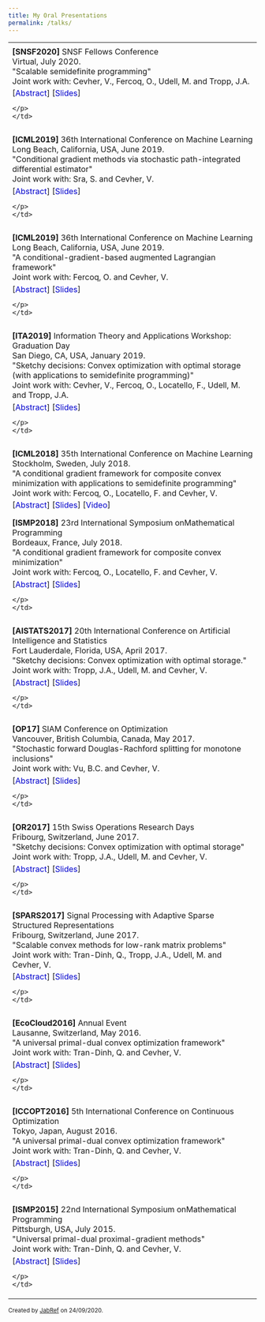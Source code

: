 ```yaml
---
title: My Oral Presentations
permalink: /talks/
---
```



<head>
<title>JabRef references</title>
<meta http-equiv="Content-Type" content="text/html; charset=UTF-8">
<script type="text/javascript">
<!--
// QuickSearch script for JabRef HTML export 
// Version: 3.0
//
// Copyright (c) 2006-2011, Mark Schenk
//
// This software is distributed under a Creative Commons Attribution 3.0 License
// http://creativecommons.org/licenses/by/3.0/
//
// Features:
// - intuitive find-as-you-type searching
//    ~ case insensitive
//    ~ ignore diacritics (optional)
//
// - search with/without Regular Expressions
// - match BibTeX key
//

function loadTableData() {
	// find table and appropriate rows
	searchTable = document.getElementById('qs_table');
	var allRows = searchTable.getElementsByTagName('tbody')[0].getElementsByTagName('tr');

	// split all rows into entryRows and infoRows (e.g. abstract, review, bibtex)
	entryRows = new Array(); infoRows = new Array(); absRows = new Array(); revRows = new Array();

	// get data from each row
	entryRowsData = new Array(); absRowsData = new Array(); revRowsData = new Array(); 
	
	BibTeXKeys = new Array();
	
	for (var i=0, k=0, j=0; i<allRows.length;i++) {
		if (allRows[i].className.match(/entry/)) {
			entryRows[j] = allRows[i];
			entryRowsData[j] = stripDiacritics(getTextContent(allRows[i]));
			allRows[i].id ? BibTeXKeys[j] = allRows[i].id : allRows[i].id = 'autokey_'+j;
			j ++;
		} else {
			infoRows[k++] = allRows[i];
			// check for abstract/review
			if (allRows[i].className.match(/abstract/)) {
				absRows.push(allRows[i]);
				absRowsData[j-1] = stripDiacritics(getTextContent(allRows[i]));
			} else if (allRows[i].className.match(/review/)) {
				revRows.push(allRows[i]);
				revRowsData[j-1] = stripDiacritics(getTextContent(allRows[i]));
			}
		}
	}
	//number of entries and rows
	numEntries = entryRows.length;
	numInfo = infoRows.length;
	numAbs = absRows.length;
	numRev = revRows.length;
}


// Strip Diacritics from text
// http://stackoverflow.com/questions/990904/javascript-remove-accents-in-strings

// String containing replacement characters for stripping accents 
var stripstring = 
    'AAAAAAACEEEEIIII'+
    'DNOOOOO.OUUUUY..'+
    'aaaaaaaceeeeiiii'+
    'dnooooo.ouuuuy.y'+
    'AaAaAaCcCcCcCcDd'+
    'DdEeEeEeEeEeGgGg'+
    'GgGgHhHhIiIiIiIi'+
    'IiIiJjKkkLlLlLlL'+
    'lJlNnNnNnnNnOoOo'+
    'OoOoRrRrRrSsSsSs'+
    'SsTtTtTtUuUuUuUu'+
    'UuUuWwYyYZzZzZz.';

function stripDiacritics(str){

    if(noSquiggles==false){
        return str;
    }

    var answer='';
    for(var i=0;i<str.length;i++){
        var ch=str[i];
        var chindex=ch.charCodeAt(0)-192;   // Index of character code in the strip string
        if(chindex>=0 && chindex<stripstring.length){
            // Character is within our table, so we can strip the accent...
            var outch=stripstring.charAt(chindex);
            // ...unless it was shown as a '.'
            if(outch!='.')ch=outch;
        }
        answer+=ch;
    }
    return answer;
}

// http://stackoverflow.com/questions/3446170/escape-string-for-use-in-javascript-regex
// NOTE: must escape every \ in the export code because of the JabRef Export...
function escapeRegExp(str) {
  return str.replace(/[-\[\]\/\{\}\(\)\*\+\?\.\\\^\$\|]/g, "\\$&");
}

function toggleInfo(articleid,info) {

	var entry = document.getElementById(articleid);
	var abs = document.getElementById('abs_'+articleid);
	var rev = document.getElementById('rev_'+articleid);
	var bib = document.getElementById('bib_'+articleid);
	
	if (abs && info == 'abstract') {
		abs.className.indexOf('noshow') == -1?abs.className = 'abstract noshow':abs.className = 'abstract show';
	} else if (rev && info == 'review') {
		rev.className.indexOf('noshow') == -1?rev.className = 'review noshow':rev.className = 'review show';
	} else if (bib && info == 'bibtex') {
		bib.className.indexOf('noshow') == -1?bib.className = 'bibtex noshow':bib.className = 'bibtex show';
	} else { 
		return;
	}

	// check if one or the other is available
	var revshow; var absshow; var bibshow;
	(abs && abs.className.indexOf('noshow') == -1)? absshow = true: absshow = false;
	(rev && rev.className.indexOf('noshow') == -1)? revshow = true: revshow = false;	
	(bib && bib.className.indexOf('noshow') == -1)? bibshow = true: bibshow = false;
	
	// highlight original entry
	if(entry) {
		if (revshow || absshow || bibshow) {
		entry.className = 'entry highlight show';
		} else {
		entry.className = 'entry show';
		}
	}
	
	// When there's a combination of abstract/review/bibtex showing, need to add class for correct styling
	if(absshow) {
		(revshow||bibshow)?abs.className = 'abstract nextshow':abs.className = 'abstract';
	} 
	if (revshow) {
		bibshow?rev.className = 'review nextshow': rev.className = 'review';
	}	
	
}

function setStatistics (hits) {
	if(hits < 0) { hits=numEntries; }
	if(stats) { stats.firstChild.data = hits + '/' + numEntries}
}

function getTextContent(node) {
	// Function written by Arve Bersvendsen
	// http://www.virtuelvis.com
	
	if (node.nodeType == 3) {
	return node.nodeValue;
	} // text node
	if (node.nodeType == 1 && node.className != "infolinks") { // element node
	var text = [];
	for (var chld = node.firstChild;chld;chld=chld.nextSibling) {
		text.push(getTextContent(chld));
	}
	return text.join("");
	} return ""; // some other node, won't contain text nodes.
}

function showAll(){
	closeAllInfo();
	for (var i = 0; i < numEntries; i++){ entryRows[i].className = 'entry show'; }
}

function closeAllInfo(){
	for (var i=0; i < numInfo; i++){
		if (infoRows[i].className.indexOf('noshow') ==-1) {
			infoRows[i].className = infoRows[i].className + ' noshow';
		}
	}
}

function clearQS() {
	qsfield.value = '';
	showAll();
}

function redoQS(){
	showAll();
	quickSearch(qsfield);
}


function toggleSettings(){
	var togglebutton = document.getElementById('showsettings');
	var settings = document.getElementById('settings');
	
	if(settings.className == "hidden"){
		settings.className = "show";
		togglebutton.innerText = "close settings";
		togglebutton.textContent = "close settings";
	}else{
		settings.className = "hidden";
		togglebutton.innerText = "settings...";		
		togglebutton.textContent = "settings...";
	}
}

-->
</script>
<style type="text/css">

div#settings ul {margin: 0; padding: 0; }
div#settings li {margin: 0; padding: 0 1em 0 0; display: inline; list-style: none; }
div#settings li + li { border-left: 2px #efefef solid; padding-left: 0.5em;}
div#settings input { margin-bottom: 0px;}

div#settings.hidden {display:none;}

#showsettings { border: 1px grey solid; padding: 0 0.5em; float:right; line-height: 1.6em; text-align: right; }
#showsettings:hover { cursor: pointer; }

table { border: 1px gray none; width: 100%; empty-cells: show; border-spacing: 0em 0.1em; margin: 1em 0em; }
th, td { border: none; padding: 0.5em; vertical-align: top; }

td a { color: MediumBlue; text-decoration: none; }
td a:hover  { text-decoration: underline; }

tr.noshow { display: none;}
tr.highlight td { }
tr.abstract td, tr.review td, tr.bibtex td { background-color: LightYellow; text-align: justify; border-bottom:  2px #2E2E2E solid ; border-top: 1px #2E2E2E dashed; font-size: 11px;}
tr.nextshow td { border-bottom-style: none; }

tr.bibtex pre { width: 100%; overflow: auto; white-space: pre-wrap;}
p.infolinks { margin: 0.3em 0em 0em 0em; padding: 0px; }

@media print {
	p.infolinks, #qs_settings, #quicksearch, t.bibtex { display: none !important; }
	tr { page-break-inside: avoid; }
}
</style>
</head>
<body>

<table id="qs_table" border="1">
<tbody>
<tr id="Talk-SNSF2020" class="entry">
	<td>
	<b>[SNSF2020]</b>
	SNSF Fellows Conference<br>
	Virtual, July 2020.<br>
	"Scalable semidefinite programming"<br>
	Joint work with: 
	Cevher, V., Fercoq, O., Udell, M. and Tropp, J.A. 
	<p class="infolinks">
	[<a href="javascript:toggleInfo('Talk-SNSF2020','abstract')">Abstract</a>]
	 [<a href="https://drive.google.com/file/d/1F-AG_jqXCJb3pcIDGTqrJIBXwN2XJwuR/view" target="_blank">Slides</a>]
	
	</p>
	</td>
</tr>
<tr id="abs_Talk-SNSF2020" class="abstract noshow">
	<td><b>Abstract</b>: Semidefinite programming (SDP) is a powerful framework from convex optimization that has striking potential for data science applications. This paper develops a provably correct algorithm for solving large SDP problems by economizing on both the storage and the arithmetic costs. Numerical evidence shows that the method is effective for a range of applications, including relaxations of MaxCut, abstract phase retrieval, and quadratic assignment. Running on a laptop, the algorithm can handle SDP instances where the matrix variable has over 10^13 entries.</td>
</tr><tr id="Talk-ICML2019a" class="entry">
	<td>
	<b>[ICML2019]</b>
	36th International Conference on Machine Learning<br>
	Long Beach, California, USA, June 2019.<br>
	"Conditional gradient methods via stochastic path-integrated differential estimator"<br>
	Joint work with: 
	Sra, S. and Cevher, V. 
	<p class="infolinks">
	[<a href="javascript:toggleInfo('Talk-ICML2019a','abstract')">Abstract</a>]
	 [<a href="https://drive.google.com/file/d/1wnfR1JqB_bnpRlBQHQFzELuVXy_nbsIR/view" target="_blank">Slides</a>]
	
	</p>
	</td>
</tr>
<tr id="abs_Talk-ICML2019a" class="abstract noshow">
	<td><b>Abstract</b>: We propose a class of variance-reduced stochastic conditional gradient methods. By adopting the recent stochastic path-integrated differential estimator technique (SPIDER) of Fang et. al. (2018) for the classical Frank-Wolfe (FW) method, we introduce SPIDER-FW for finite-sum minimization as well as the more general expectation minimization problems. SPIDER-FW enjoys superior complexity guarantees in the non-convex setting, while matching the best known FW variants in the convex case. We also extend our framework a la conditional gradient sliding (CGS) of Lan &amp; Zhou. (2016), and propose SPIDER-CGS.</td>
</tr><tr id="Talk-ICML2019b" class="entry">
	<td>
	<b>[ICML2019]</b>
	36th International Conference on Machine Learning<br>
	Long Beach, California, USA, June 2019.<br>
	"A conditional-gradient-based augmented Lagrangian framework"<br>
	Joint work with: 
	Fercoq, O. and Cevher, V. 
	<p class="infolinks">
	[<a href="javascript:toggleInfo('Talk-ICML2019b','abstract')">Abstract</a>]
	 [<a href="https://drive.google.com/file/d/1eaMUf7dzYxxk8ZJA38cp7zyxpp-ZhJYr/view" target="_blank">Slides</a>]
	
	</p>
	</td>
</tr>
<tr id="abs_Talk-ICML2019b" class="abstract noshow">
	<td><b>Abstract</b>: This paper considers a generic convex minimization template with affine constraints over a compact domain, which covers key semidefinite programming applications. The existing conditional gradient methods either do not apply to our template or are too slow in practice. To this end, we propose a new conditional gradient method, based on a unified treatment of smoothing and augmented Lagrangian frameworks. The proposed method maintains favorable properties of the classical conditional gradient method, such as cheap linear minimization oracle calls and sparse representation of the decision variable. We prove O(1/√k) convergence rate for our method in the objective residual and the feasibility gap. This rate is essentially the same as the state of the art CG-type methods for our problem template, but the proposed method is arguably superior in practice compared to existing methods in various applications.</td>
</tr><tr id="Talk-OR2017" class="entry">
	<td>
	<b>[ITA2019]</b>
	Information Theory and Applications Workshop: Graduation Day<br>
	San Diego, CA, USA, January 2019.<br>
	"Sketchy decisions: Convex optimization with optimal storage (with applications to semidefinite programming)"<br>
	Joint work with: 
	Cevher, V., Fercoq, O., Locatello, F., Udell, M. and Tropp, J.A. 
	<p class="infolinks">
	[<a href="javascript:toggleInfo('Talk-OR2017','abstract')">Abstract</a>]
	 [<a href="https://drive.google.com/open?id=1lPXWTEXRzvifSGIgI_w0KXYsHDZ2rOIa" target="_blank">Slides</a>]
	
	</p>
	</td>
</tr>
<tr id="abs_Talk-OR2017" class="abstract noshow">
	<td><b>Abstract</b>: Semidefinite programs (SDP) often have low-rank solutions that can be represented with O(n)-storage, yet SDP algorithms require us to store a matrix decision variable with size (n x n). <br>This observation leads to a question central to my research: <br>Suppose that the solution to an optimization problem has a compact representation. Can we develop storage-optimal algorithms that provably approximate a solution of this problem?<br>We give an affirmative answer to this question, and develop the first storage-optimal convex optimization method for solving SDPs. We present empirical evidence of the scalability of our approach by solving convex optimization problems of trillion dimensions.</td>
</tr><tr id="Talk-ICML2018" class="entry">
	<td>
	<b>[ICML2018]</b>
	35th International Conference on Machine Learning<br>
	Stockholm, Sweden, July 2018.<br>
	"A conditional gradient framework for composite convex minimization with applications to semidefinite programming"<br>
	Joint work with: 
	Fercoq, O., Locatello, F. and Cevher, V. 
	<p class="infolinks">
	[<a href="javascript:toggleInfo('Talk-ICML2018','abstract')">Abstract</a>]
	 [<a href="https://drive.google.com/open?id=1lvpJbYyZQIThwP8oD2e1cTsA2sL-Gbdp" target="_blank">Slides</a>]
	 [<a href="https://www.youtube.com/watch?v=oXa1eZniKUE&list=PLKqPM_AcQY4xqJzWFwz7m904YwX9RiEaA&index=8&t=240s" target="_blank">Video</a>]
	</p>
	</td>
</tr>
<tr id="abs_Talk-ICML2018" class="abstract noshow">
	<td><b>Abstract</b>: We propose a conditional gradient framework for a composite convex minimization template with broad applications. Our approach combines smoothing and homotopy techniques under the CGM framework, and provably achieves the optimal $O(1/k)$ convergence rate. We demonstrate that the same rate holds if the linear subproblems are solved approximately with additive or multiplicative error. In contrast with the relevant work, we are able to characterize the convergence when the non-smooth term is an indicator function. Specific applications of our framework include the non-smooth minimization, semidefinite programming, and minimization with linear inclusion constraints over a compact domain. Numerical evidence demonstrates the benefits of our framework.</td>
</tr><tr id="Talk-ISMP2018" class="entry">
	<td>
	<b>[ISMP2018]</b>
	23rd International Symposium onMathematical Programming<br>
	Bordeaux, France, July 2018.<br>
	"A conditional gradient framework for composite convex minimization"<br>
	Joint work with: 
	Fercoq, O., Locatello, F. and Cevher, V. 
	<p class="infolinks">
	[<a href="javascript:toggleInfo('Talk-ISMP2018','abstract')">Abstract</a>]
	 [<a href="https://drive.google.com/open?id=1OPhfGXFmHbrdxpaPP4X8To3MVVhKoU3T" target="_blank">Slides</a>]
	
	</p>
	</td>
</tr>
<tr id="abs_Talk-ISMP2018" class="abstract noshow">
	<td><b>Abstract</b>: We propose a conditional gradient framework for a composite convex minimization template with broad applications. Our approach combines the notions of smoothing and homotopy under the CGM framework, and provably achieves the optimal convergence rate. We demonstrate that the same rate holds if the linear subproblems are solved approximately with additive or multiplicative error. Specific applications of the framework include the non-smooth minimization, semidefinite programming, minimization with linear inclusion constraints over a compact domain. We provide numerical evidence to demonstrate the scalability benefits of the new framework.</td>
</tr><tr id="Talk-AISTATS2017" class="entry">
	<td>
	<b>[AISTATS2017]</b>
	20th International Conference on Artificial Intelligence and Statistics<br>
	Fort Lauderdale, Florida, USA, April 2017.<br>
	"Sketchy decisions: Convex optimization with optimal storage."<br>
	Joint work with: 
	Tropp, J.A., Udell, M. and Cevher, V. 
	<p class="infolinks">
	[<a href="javascript:toggleInfo('Talk-AISTATS2017','abstract')">Abstract</a>]
	 [<a href="https://drive.google.com/open?id=1lPXWTEXRzvifSGIgI_w0KXYsHDZ2rOIa" target="_blank">Slides</a>]
	
	</p>
	</td>
</tr>
<tr id="abs_Talk-AISTATS2017" class="abstract noshow">
	<td><b>Abstract</b>: This paper concerns a fundamental class of convex matrix optimization problems. It presents the first algorithm that uses optimal storage and provably computes a lowrank approximation of a solution. In particular, when all solutions have low rank, the algorithm converges to a solution. This algorithm, SketchyCGM, modifies a standard convex optimization scheme, the conditional gradient method, to store only a small randomized sketch of the matrix variable. After the optimization terminates, the algorithm extracts a low-rank approximation of the solution from the sketch. In contrast to nonconvex heuristics, the guarantees for SketchyCGM do not rely on statistical models for the problem data. Numerical work demonstrates the benefits of SketchyCGM over heuristics.</td>
</tr><tr id="Talk-OP17" class="entry">
	<td>
	<b>[OP17]</b>
	SIAM Conference on Optimization<br>
	Vancouver, British Columbia, Canada, May 2017.<br>
	"Stochastic forward Douglas-Rachford splitting for monotone inclusions"<br>
	Joint work with: 
	Vu, B.C. and Cevher, V. 
	<p class="infolinks">
	[<a href="javascript:toggleInfo('Talk-OP17','abstract')">Abstract</a>]
	 [<a href="https://drive.google.com/open?id=1uVjpRRPaGcD1JAqG7vxW6YLPq9yD0AIa" target="_blank">Slides</a>]
	
	</p>
	</td>
</tr>
<tr id="abs_Talk-OP17" class="abstract noshow">
	<td><b>Abstract</b>: We propose a stochastic Forward-Douglas-Rachford Splitting framework for finding a zero point of the sum of three maximally monotone operators in real separable Hilbert space, where one of the operators is cocoercive. We characterize the rate of convergence in expectation in the case of strongly monotone operators. We provide guidance on step-size sequences that achieve this rate, even if the strong convexity parameter is unknown.</td>
</tr><tr id="Talk-OR2017" class="entry">
	<td>
	<b>[OR2017]</b>
	15th Swiss Operations Research Days<br>
	Fribourg, Switzerland, June 2017.<br>
	"Sketchy decisions: Convex optimization with optimal storage"<br>
	Joint work with: 
	Tropp, J.A., Udell, M. and Cevher, V. 
	<p class="infolinks">
	[<a href="javascript:toggleInfo('Talk-OR2017','abstract')">Abstract</a>]
	 [<a href="https://drive.google.com/open?id=1ZKIwWPqhQ_ZdWXvVNO6ArHVPkkaFCjRX" target="_blank">Slides</a>]
	
	</p>
	</td>
</tr>
<tr id="abs_Talk-OR2017" class="abstract noshow">
	<td><b>Abstract</b>: This paper concerns a fundamental class of convex matrix optimization problems. It presents the first algorithm that uses optimal storage and provably computes a lowrank approximation of a solution. In particular, when all solutions have low rank, the algorithm converges to a solution. This algorithm, SketchyCGM, modifies a standard convex optimization scheme, the conditional gradient method, to store only a small randomized sketch of the matrix variable. After the optimization terminates, the algorithm extracts a low-rank approximation of the solution from the sketch. In contrast to nonconvex heuristics, the guarantees for SketchyCGM do not rely on statistical models for the problem data. Numerical work demonstrates the benefits of SketchyCGM over heuristics</td>
</tr><tr id="Talk-SPARS2017" class="entry">
	<td>
	<b>[SPARS2017]</b>
	Signal Processing with Adaptive Sparse Structured Representations<br>
	Fribourg, Switzerland, June 2017.<br>
	"Scalable convex methods for low-rank matrix problems"<br>
	Joint work with: 
	Tran-Dinh, Q., Tropp, J.A., Udell, M. and Cevher, V. 
	<p class="infolinks">
	[<a href="javascript:toggleInfo('Talk-SPARS2017','abstract')">Abstract</a>]
	 [<a href="https://drive.google.com/open?id=1k2Abw5sdlAfJ9mVljftyjEE0hgGhOD1X" target="_blank">Slides</a>]
	
	</p>
	</td>
</tr>
<tr id="abs_Talk-SPARS2017" class="abstract noshow">
	<td><b>Abstract</b>: We describe our new scalable primal-dual convex optimization framework to solve low-rank matrix recovery problems. The main characteristics of our framework is the cheap per-iteration complexity and the low-memory footprint. We demonstrate the flexibility and scalability of our framework by solving matrix completion, quantum tomography and phase retrieval problems.</td>
</tr><tr id="Talk-EcoCloud2016" class="entry">
	<td>
	<b>[EcoCloud2016]</b>
	Annual Event<br>
	Lausanne, Switzerland, May 2016.<br>
	"A universal primal-dual convex optimization framework"<br>
	Joint work with: 
	Tran-Dinh, Q. and Cevher, V. 
	<p class="infolinks">
	[<a href="javascript:toggleInfo('Talk-EcoCloud2016','abstract')">Abstract</a>]
	 [<a href="https://drive.google.com/open?id=1ccWn29U292PX-P-qeVqEkjoPfeZTF7-q" target="_blank">Slides</a>]
	
	</p>
	</td>
</tr>
<tr id="abs_Talk-EcoCloud2016" class="abstract noshow">
	<td><b>Abstract</b>: We propose a new primal-dual algorithmic framework for a prototypical constrained convex optimization template. The algorithmic instances of our framework are universal since they can automatically adapt to the unknown Holder continuity degree and constant within the dual formulation. They are also guaranteed to have optimal convergence rates in the objective residual and the feasibility gap for each Holder smoothness degree. In contrast to existing primaldual algorithms, our framework avoids the proximity operator of the objective function. We instead leverage computationally cheaper, Fenchel-type operators, which are the main workhorses of the generalized conditional gradient (GCG)-type methods. In contrast to the GCG-type methods, our framework does not require the objective function to be differentiable, and can also process additional general linear inclusion constraints, while guarantees the convergence rate on the primal problem.</td>
</tr><tr id="Talk-ICCOPT2016" class="entry">
	<td>
	<b>[ICCOPT2016]</b>
	5th International Conference on Continuous Optimization<br>
	Tokyo, Japan, August 2016.<br>
	"A universal primal-dual convex optimization framework"<br>
	Joint work with: 
	Tran-Dinh, Q. and Cevher, V. 
	<p class="infolinks">
	[<a href="javascript:toggleInfo('Talk-ICCOPT2016','abstract')">Abstract</a>]
	 [<a href="https://drive.google.com/open?id=1aMjPCUiTDjjS_eH3ZdsUGb617MSntu09" target="_blank">Slides</a>]
	
	</p>
	</td>
</tr>
<tr id="abs_Talk-ICCOPT2016" class="abstract noshow">
	<td><b>Abstract</b>: We propose a new primal-dual algorithmic framework for a prototypical constrained convex optimization template. The algorithmic instances of our framework are universal since they can automatically adapt to the unknown Holder continuity degree and constant within the dual formulation. They are also guaranteed to have optimal convergence rates in the objective residual and the feasibility gap for each Holder smoothness degree. In contrast to existing primaldual algorithms, our framework avoids the proximity operator of the objective function. We instead leverage computationally cheaper, Fenchel-type operators, which are the main workhorses of the generalized conditional gradient (GCG)-type methods. In contrast to the GCG-type methods, our framework does not require the objective function to be differentiable, and can also process additional general linear inclusion constraints, while guarantees the convergence rate on the primal problem.</td>
</tr><tr id="Talk-ISMP2015" class="entry">
	<td>
	<b>[ISMP2015]</b>
	22nd International Symposium onMathematical Programming<br>
	Pittsburgh, USA, July 2015.<br>
	"Universal primal-dual proximal-gradient methods"<br>
	Joint work with: 
	Tran-Dinh, Q. and Cevher, V. 
	<p class="infolinks">
	[<a href="javascript:toggleInfo('Talk-ISMP2015','abstract')">Abstract</a>]
	 [<a href="https://drive.google.com/open?id=1MSDX8xtmXBgJEU6xMpL0jDm38HyV7Yeg" target="_blank">Slides</a>]
	
	</p>
	</td>
</tr>
<tr id="abs_Talk-ISMP2015" class="abstract noshow">
	<td><b>Abstract</b>: We propose a primal-dual algorithmic framework for a prototypical constrained convex minimization problem. The new framework aims to trade-off the computational difficulty between the primal and the dual subproblems. We achieve this in our setting by replacing the standard proximal mapping computations with linear minimization oracles in the primal space, which has been the hallmark of the scalable Frank-Wolfe type algorithms. Our analysis extends Nesterov’s universal gradient methods to the primal-dual setting in a nontrivial fashion, and provides optimal convergence guarantees for the objective residual as well as the feasibility gap without having to know the smoothness structures of the problem.</td>
</tr></tbody>
</table>
<footer>
<small>Created by <a href="http://jabref.sourceforge.net">JabRef</a> on 24/09/2020.</small>
</footer>
<!-- file generated by JabRef -->
</body>
